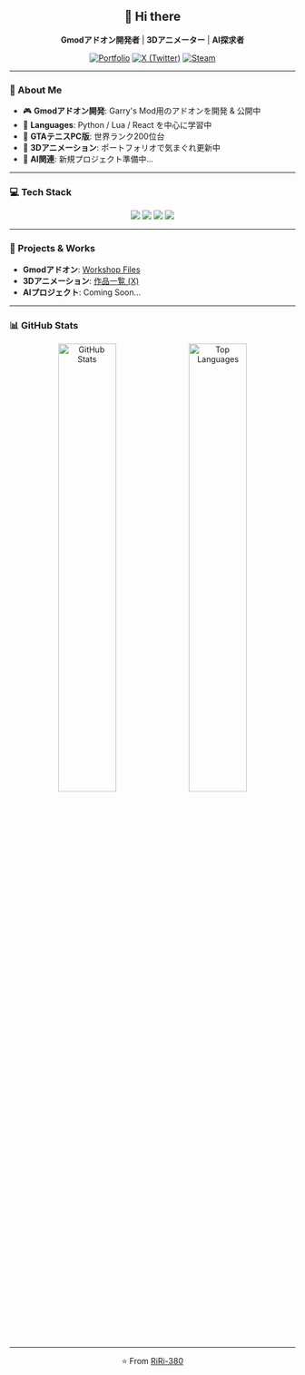 <div align="center">

## 👋 Hi there

**Gmodアドオン開発者** | **3Dアニメーター** | **AI探求者**

[![Portfolio](https://img.shields.io/badge/-Portfolio-000000?style=flat-square&logo=About.me&logoColor=white)](https://riri38o.com)
[![X (Twitter)](https://img.shields.io/badge/-X-1DA1F2?style=flat-square&logo=twitter&logoColor=white)](https://x.com/RiRi_Myao51)
[![Steam](https://img.shields.io/badge/-Steam-000000?style=flat-square&logo=steam&logoColor=white)](https://steamcommunity.com/id/RiRi-380/)

</div>

---

### 📜 About Me

- 🎮 **Gmodアドオン開発**: Garry's Mod用のアドオンを開発 & 公開中  
- 🐍 **Languages**: Python / Lua / React を中心に学習中  
- 🎾 **GTAテニスPC版**: 世界ランク200位台  
- 🎨 **3Dアニメーション**: ポートフォリオで気まぐれ更新中  
- 🤖 **AI関連**: 新規プロジェクト準備中...

---

### 💻 Tech Stack

<p align="center">
  <img src="https://img.shields.io/badge/-Python-3776AB?style=for-the-badge&logo=python&logoColor=white" />
  <img src="https://img.shields.io/badge/-Lua-2C2D72?style=for-the-badge&logo=lua&logoColor=white" />
  <img src="https://img.shields.io/badge/-React-61DAFB?style=for-the-badge&logo=react&logoColor=black" />
  <img src="https://img.shields.io/badge/-Next.js-000000?style=for-the-badge&logo=next.js&logoColor=white" />
</p>

---

### 🎨 Projects & Works

- **Gmodアドオン**: [Workshop Files](https://steamcommunity.com/id/RiRi-380/myworkshopfiles/?appid=4000)  
- **3Dアニメーション**: [作品一覧 (X)](https://x.com/RiRi_Myao51)  
- **AIプロジェクト**: Coming Soon...

---

### 📊 GitHub Stats

<p align="center">
  <img src="https://github-readme-stats.vercel.app/api?username=RiRi-380&show_icons=true&count_private=true&theme=onedark&hide_border=true" width="45%" alt="GitHub Stats" />
  <img src="https://github-readme-stats.vercel.app/api/top-langs/?username=RiRi-380&layout=compact&theme=onedark&hide_border=true" width="45%" alt="Top Languages" />
</p>

---

<p align="center">
  ⭐️ From <a href="https://github.com/RiRi-380">RiRi-380</a>
</p>
